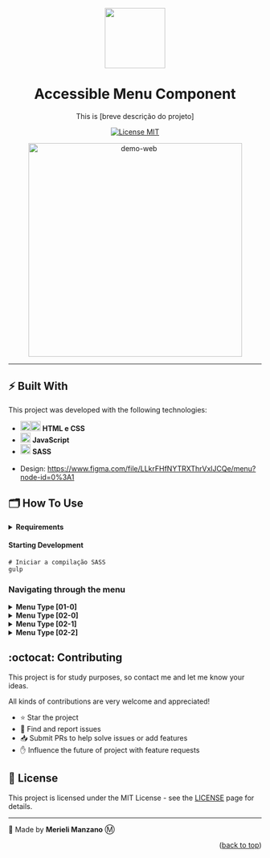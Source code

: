 <h1 align="center">
    <br>
    <img src="[url da Logo do projeto]" alt="" width="120">
    <br>
    <br>
    Accessible Menu Component
</h1>

<p align="center">This is [breve descrição do projeto]</p>

<!-- SHIELDS DO PROJETO -->
<p align="center">
  <a href="https://opensource.org/licenses/MIT">
    <img src="https://img.shields.io/badge/License-MIT-blue.svg" alt="License MIT">
  </a>
</p>
  
<!-- INSERIR GIF DEMO DO PROJETO -->
<div align="center">
  <img src="[GIF DE DEMONSTRAÇÃO OU IMAGEM do projeto]" alt="demo-web" height="425">
</div>

<hr/>

## ⚡ Built With
This project was developed with the following technologies:
- <img src="https://img.icons8.com/color/50/000000/html-5.png"  width="20px"/><img src="https://img.icons8.com/color/48/000000/css3.png" width="20px"/> **HTML e CSS**
- <img src="https://img.icons8.com/color/48/000000/javascript--v1.png"  width="20px"/> **JavaScript**
- <img src="https://img.icons8.com/color/48/000000/sass-avatar.png" width="20px"/> **SASS**
<br><br>
- Design: https://www.figma.com/file/LLkrFHfNYTRXThrVxlJCQe/menu?node-id=0%3A1

## 🗂 How To Use

<details>
<summary> <strong>Requirements</strong> </summary>

##### To clone and run the project:
- Git

##### To Develop:
- Git
- Sass
</details>

#### Starting Development 
```
# Iniciar a compilação SASS
gulp
```

### Navigating through the menu

<details>
    <summary> <strong>Menu Type [01-0]</strong> </summary>
    Menu Acessivel com interações Vanilla JS Baseado no <a href="https://codepen.io/merieli/pen/WNXawBz">menu da W3C.</a> 

</details>

<details>
    <summary> <strong>Menu Type [02-0]</strong> </summary>
    Menu Acessivel com interações completas em Vanilla JS Baseado no <a href="https://www.w3.org/TR/2019/NOTE-wai-aria-practices-1.1-20190814/examples/menubar/menubar-1/menubar-1.html#">menu da W3C</a> com semantica correta e facilitada para uso de leitor de tela.
    <p>Para usar o menu acessível é preciso seguir a estrutura HTML do menu02.html, com os atributos e data-attributes necessários para cada tipo de item ou subitem do menu. E ao utilizar o script JS deve ser selecionado o data atribute correto para a variavel menubar. No CSS alem do hover sobre os itens do menu que deve exibir o submenu, a classe "active" também deve ativar a visibilidade do submenu.</p>

#### Keyboard Support
|       Key          |       Function    |
|       :----:       |       :---        |
| [**Space**] / [**Enter**] | - Abre o submenu e move o foco para o primeiro item no submenu.<br> - Quando usado no submenu abre o link. |
| [**ESC**] | - Quando o foco esta em um submenu, fecha o submenu.<br> - Move o foco para o item pai da barra de menus |
| ➡ | - Move o foco para o próximo item na barra de menus.<br> - Se o foco estiver no último item, move o foco para o primeiro item.<br> - Se o foco estiver em um item de submenu, abre o próximo submenu e coloca o foco no primeiro item. <br> - Se o foco estiver em um item que não possui um submenu: Fecha o submenu; Move o foco para o próximo item na barra de menus; Abre o submenu do item da barra de menus recém-focado, mantendo o foco nesse item da barra de menus pai. |
| ⬅ | - Move o foco para o item anterior na barra de menus.<br> - Se o foco estiver no primeiro item, move o foco para o último item. |
| ⬇ | - Abre o submenu e move o foco para o primeiro item no submenu.<br> - Quando em um submenu, move o foco para o próximo item.<br> - Se o foco estiver no último item de um submenu, move o foco para o primeiro item. |
| ⬆ | - Abre o submenu e move o foco para o último item do submenu.<br> - Quando em um submenu, move o foco para o item anterior.<br> - Se o foco estiver no primeiro item de um submenu, move o foco para o último item. |
| [**Home**] | Move o foco para o primeiro item na barra de menus/ submenu. |
| [**End**] | Move o foco para o último item na barra de menus/ submenu. |
| [Character 🔡] | - Move o foco para o próximo item na barra de menus/ submenu com um nome que começa com o caractere digitado.<br> - Se nenhum dos itens tiver um nome começando com o caractere digitado, o foco não se moverá. |

</details>

<details>
    <summary> <strong>Menu Type [02-1]</strong> </summary>
    Menu Acessivel com interações completas utilizando JS e JQuery Baseado no <a href="https://www.w3.org/TR/2019/NOTE-wai-aria-practices-1.1-20190814/examples/menubar/menubar-1/menubar-1.html#">menu da W3C</a> com semantica correta e facilitada para uso de leitor de tela.
    <p>Para usar o menu acessível é preciso seguir a estrutura HTML do menu02.html, com os atributos e data-attributes necessários para cada tipo de item ou subitem do menu. E ao utilizar o script JS deve ser selecionado o data atribute correto para a variavel menubar. No CSS alem do hover sobre os itens do menu que deve exibir o submenu, a classe "active" também deve ativar a visibilidade do submenu.</p>

#### Keyboard Support
|       Key          |       Function    |
|       :----:       |       :---        |
| [**Space**] / [**Enter**] | - Abre o submenu e move o foco para o primeiro item no submenu.<br> - Quando usado no submenu abre o link. |
| [**ESC**] | - Quando o foco esta em um submenu, fecha o submenu.<br> - Move o foco para o item pai da barra de menus |
| ➡ | - Move o foco para o próximo item na barra de menus.<br> - Se o foco estiver no último item, move o foco para o primeiro item.<br> - Se o foco estiver em um item de submenu, abre o próximo submenu e coloca o foco no primeiro item. <br> - Se o foco estiver em um item que não possui um submenu: Fecha o submenu; Move o foco para o próximo item na barra de menus; Abre o submenu do item da barra de menus recém-focado, mantendo o foco nesse item da barra de menus pai. |
| ⬅ | - Move o foco para o item anterior na barra de menus.<br> - Se o foco estiver no primeiro item, move o foco para o último item. |
| ⬇ | - Abre o submenu e move o foco para o primeiro item no submenu.<br> - Quando em um submenu, move o foco para o próximo item.<br> - Se o foco estiver no último item de um submenu, move o foco para o primeiro item. |
| ⬆ | - Abre o submenu e move o foco para o último item do submenu.<br> - Quando em um submenu, move o foco para o item anterior.<br> - Se o foco estiver no primeiro item de um submenu, move o foco para o último item. |
| [**Home**] | Move o foco para o primeiro item na barra de menus/ submenu. |
| [**End**] | Move o foco para o último item na barra de menus/ submenu. |
| [Character 🔡] | - Move o foco para o próximo item na barra de menus/ submenu com um nome que começa com o caractere digitado.<br> - Se nenhum dos itens tiver um nome começando com o caractere digitado, o foco não se moverá. |

</details>

<details>
    <summary> <strong>Menu Type [02-2]</strong> </summary>
    Menu Acessivel mais simples utilizando JS e JQuery Baseado no <a href="https://www.w3.org/TR/2019/NOTE-wai-aria-practices-1.1-20190814/examples/menubar/menubar-1/menubar-1.html#">menu da W3C</a> com semantica correta e facilitada para uso de leitor de tela.
    <p>Para usar o menu acessível é preciso seguir a estrutura HTML do menu02.html, com os atributos e data-attributes necessários para cada tipo de item ou subitem do menu. E ao utilizar o script JS deve ser selecionado o data atribute correto para a variavel menubar. No CSS alem do hover sobre os itens do menu que deve exibir o submenu, a classe "active" também deve ativar a visibilidade do submenu.</p>

#### Keyboard Support
|       Key          |       Function    |
|       :----:       |       :---        |
| [**Space**] / [**Enter**] | - Abre o submenu e move o foco para o primeiro item no submenu.<br> - Quando usado no submenu abre o link. |
| [**ESC**] | - Quando o foco esta em um submenu, fecha o submenu.<br> - Move o foco para o item pai da barra de menus |
| ➡ | - Move o foco para o próximo item na barra de menus.<br> - Se o foco estiver no último item, move o foco para o primeiro item.<br> - Se o foco estiver em um item de submenu, abre o próximo submenu e coloca o foco no primeiro item. <br> - Se o foco estiver em um item que não possui um submenu: Fecha o submenu; Move o foco para o próximo item na barra de menus; Abre o submenu do item da barra de menus recém-focado, mantendo o foco nesse item da barra de menus pai. |
| ⬅ | - Move o foco para o item anterior na barra de menus.<br> - Se o foco estiver no primeiro item, move o foco para o último item. |
| ⬇ | - Abre o submenu e move o foco para o primeiro item no submenu.<br> - Quando em um submenu, move o foco para o próximo item.<br> - Se o foco estiver no último item de um submenu, move o foco para o primeiro item. |
| ⬆ | - Abre o submenu e move o foco para o último item do submenu.<br> - Quando em um submenu, move o foco para o item anterior.<br> - Se o foco estiver no primeiro item de um submenu, move o foco para o último item. |
| [**Home**] | Move o foco para o primeiro item na barra de menus/ submenu. |
| [**End**] | Move o foco para o último item na barra de menus/ submenu. |

</details>


## :octocat: Contributing

This project is for study purposes, so contact me and let me know your ideas.

All kinds of contributions are very welcome and appreciated!
   - ⭐️ Star the project
   - 🐛 Find and report issues
   - 📥 Submit PRs to help solve issues or add features
   - ✋ Influence the future of project with feature requests

## 🔖 License

This project is licensed under the MIT License - see the [LICENSE](https://opensource.org/licenses/MIT) page for details.

-------------------------------------

🤍 Made by <strong>Merieli Manzano</strong> Ⓜ

<p align="right">(<a href="#top">back to top</a>)</p>
</details>